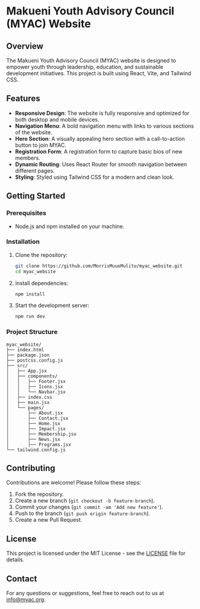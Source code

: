 # Makueni Youth Advisory Council (MYAC) Website

## Overview
The Makueni Youth Advisory Council (MYAC) website is designed to empower youth through leadership, education, and sustainable development initiatives. This project is built using React, Vite, and Tailwind CSS.

## Features
- **Responsive Design**: The website is fully responsive and optimized for both desktop and mobile devices.
- **Navigation Menu**: A bold navigation menu with links to various sections of the website.
- **Hero Section**: A visually appealing hero section with a call-to-action button to join MYAC.
- **Registration Form**: A registration form to capture basic bios of new members.
- **Dynamic Routing**: Uses React Router for smooth navigation between different pages.
- **Styling**: Styled using Tailwind CSS for a modern and clean look.

## Getting Started

### Prerequisites
- Node.js and npm installed on your machine.

### Installation
1. Clone the repository:
   ```sh
   git clone https://github.com/MorrisMuuoMulitu/myac_website.git
   cd myac_website
   ```

2. Install dependencies:
   ```sh
   npm install
   ```

3. Start the development server:
   ```sh
   npm run dev
   ```

### Project Structure
```
myac_website/
├── index.html
├── package.json
├── postcss.config.js
├── src/
│   ├── App.jsx
│   ├── components/
│   │   ├── Footer.jsx
│   │   ├── Icons.jsx
│   │   └── Navbar.jsx
│   ├── index.css
│   ├── main.jsx
│   └── pages/
│       ├── About.jsx
│       ├── Contact.jsx
│       ├── Home.jsx
│       ├── Impact.jsx
│       ├── Membership.jsx
│       ├── News.jsx
│       ├── Programs.jsx
└── tailwind.config.js
```

## Contributing
Contributions are welcome! Please follow these steps:
1. Fork the repository.
2. Create a new branch (`git checkout -b feature-branch`).
3. Commit your changes (`git commit -am 'Add new feature'`).
4. Push to the branch (`git push origin feature-branch`).
5. Create a new Pull Request.

## License
This project is licensed under the MIT License - see the [LICENSE](LICENSE) file for details.

## Contact
For any questions or suggestions, feel free to reach out to us at [info@myac.org](mailto:info@myac.org).
